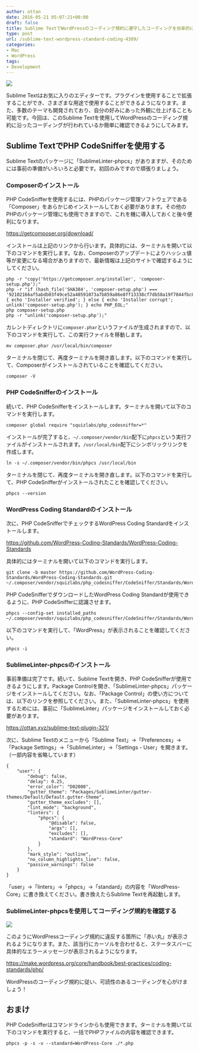 ```yaml
---
author: ottan
date: 2016-05-21 05:07:21+00:00
draft: false
title: Sublime TextでWordPressのコーディング規約に遵守したコーディングを効率的に行おう！
type: post
url: /sublime-text-wordpress-standard-coding-4309/
categories:
- Mac
- WordPress
tags:
- Development
---
```


![](/images/2016/05/160521-573fe31dc0073.jpg)






Sublime Textはお気に入りのエディターです。プラグインを使用することで拡張することができ、さまざまな用途で使用することができるようになります。また、多数のテーマも開発されており、自分の好みにあった外観に仕上げることも可能です。今回は、このSublime Textを使用してWordPressのコーディング規約に沿ったコーディングが行われているか簡単に確認できるようにしてみます。





## Sublime TextでPHP CodeSnifferを使用する





Sublime Textのパッケージに「SublimeLinter-phpcs」がありますが、そのためには事前の準備がいろいろと必要です。初回のみですので頑張りましょう。





### Composerのインストール





PHP CodeSnifferを使用するには、PHPのパッケージ管理ソフトウェアである「Composer」をあらかじめインストールしておく必要があります。その他のPHPのパッケージ管理にも使用できますので、これを機に導入しておくと後々便利になります。



https://getcomposer.org/download/



インストールは上記のリンクから行います。具体的には、ターミナルを開いて以下のコマンドを実行します。なお、Composerのアップデートによりハッシュ値等が変更になる場合がありますので、最新情報は上記のサイトで確認するようにしてください。




    
    php -r "copy('https://getcomposer.org/installer', 'composer-setup.php');"
    php -r "if (hash_file('SHA384', 'composer-setup.php') === '92102166af5abdb03f49ce52a40591073a7b859a86e8ff13338cf7db58a19f7844fbc0bb79b2773bf30791e935dbd938') { echo 'Installer verified'; } else { echo 'Installer corrupt'; unlink('composer-setup.php'); } echo PHP_EOL;"
    php composer-setup.php
    php -r "unlink('composer-setup.php');"





カレントディレクトリに`composer.phar`というファイルが生成されますので、以下のコマンドを実行して、この実行ファイルを移動します。




    
    mv composer.phar /usr/local/bin/composer





ターミナルを閉じて、再度ターミナルを開き直します。以下のコマンドを実行して、Composerがインストールされていることを確認してください。




    
    composer -V





### PHP CodeSnifferのインストール





続いて、PHP CodeSnifferをインストールします。ターミナルを開いて以下のコマンドを実行します。




    
    composer global require "squizlabs/php_codesniffer=*"





インストールが完了すると、`~/.composer/vendor/bin`配下に`phpcs`という実行ファイルがインストールされます。`/usr/local/bin`配下にシンボリックリンクを作成します。




    
    ln -s ~/.composer/vendor/bin/phpcs /usr/local/bin





ターミナルを閉じて、再度ターミナルを開き直します。以下のコマンドを実行して、PHP CodeSnifferがインストールされたことを確認してください。




    
    phpcs --version





### WordPress Coding Standardのインストール





次に、PHP CodeSnifferでチェックするWordPress Coding Standardをインストールします。



https://github.com/WordPress-Coding-Standards/WordPress-Coding-Standards



具体的にはターミナルを開いて以下のコマンドを実行します。




    
    git clone -b master https://github.com/WordPress-Coding-Standards/WordPress-Coding-Standards.git ~/.composer/vendor/squizlabs/php_codesniffer/CodeSniffer/Standards/WordPress





PHP CodeSnifferでダウンロードしたWordPress Coding Standardが使用できるように、PHP CodeSnifferに認識させます。




    
    phpcs --config-set installed_paths ~/.composer/vendor/squizlabs/php_codesniffer/CodeSniffer/Standards/WordPress





以下のコマンドを実行して、「WordPress」が表示されることを確認してください。




    
    phpcs -i





### SublimeLinter-phpcsのインストール





事前準備は完了です。続いて、Sublime Textを開き、PHP CodeSnifferが使用できるようにします。Package Controlを開き、「SublimeLinter-phpcs」パッケージをインストールしてください。なお、「Package Control」の使い方については、以下のリンクを参照してください。また、「SublimeLinter-phpcs」を使用するためには、事前に「SublimeLinter」パッケージをインストールしておく必要があります。



https://ottan.xyz/sublime-text-plugin-321/



次に、Sublime Textのメニューから「Sublime Text」→「Preferences」→「Package Settings」→「SublimeLinter」→「Settings - User」を開きます。（一部内容を省略しています）




    
    {
        "user": {
            "debug": false,
            "delay": 0.25,
            "error_color": "D02000",
            "gutter_theme": "Packages/SublimeLinter/gutter-themes/Default/Default.gutter-theme",
            "gutter_theme_excludes": [],
            "lint_mode": "background",
            "linters": {
                "phpcs": {
                    "@disable": false,
                    "args": [],
                    "excludes": [],
                    "standard": "WordPress-Core"
                }
            },
            "mark_style": "outline",
            "no_column_highlights_line": false,
            "passive_warnings": false
        }
    }





「user」→「linters」→「phpcs」→「standard」の内容を「WordPress-Core」に書き換えてください。書き換えたらSublime Textを再起動します。





### SublimeLinter-phpcsを使用してコーディング規約を確認する





![](/images/2016/05/160521-573feb7e2e54f.png)






このようにWordPressコーディング規約に違反する箇所に「赤い丸」が表示されるようになります。また、該当行にカーソルを合わせると、ステータスバーに具体的なエラーメッセージが表示されるようになります。



https://make.wordpress.org/core/handbook/best-practices/coding-standards/php/



WordPressのコーディング規約に従い、可読性のあるコーディングを心がけましょう！





## おまけ





PHP CodeSnifferはコマンドラインからも使用できます。ターミナルを開いて以下のコマンドを実行すると、一括でPHPファイルの内容を確認できます。




    
    phpcs -p -s -v --standard=WordPress-Core ./*.php
